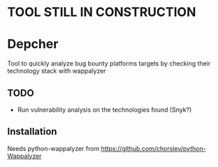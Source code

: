 # TOOL STILL IN CONSTRUCTION
# Depcher
Tool to quickly analyze bug bounty platforms targets by checking their technology stack with wappalyzer 

## TODO

- Run vulnerability analysis on the technologies found (Snyk?)

## Installation
Needs python-wappalyzer from https://github.com/chorsley/python-Wappalyzer
